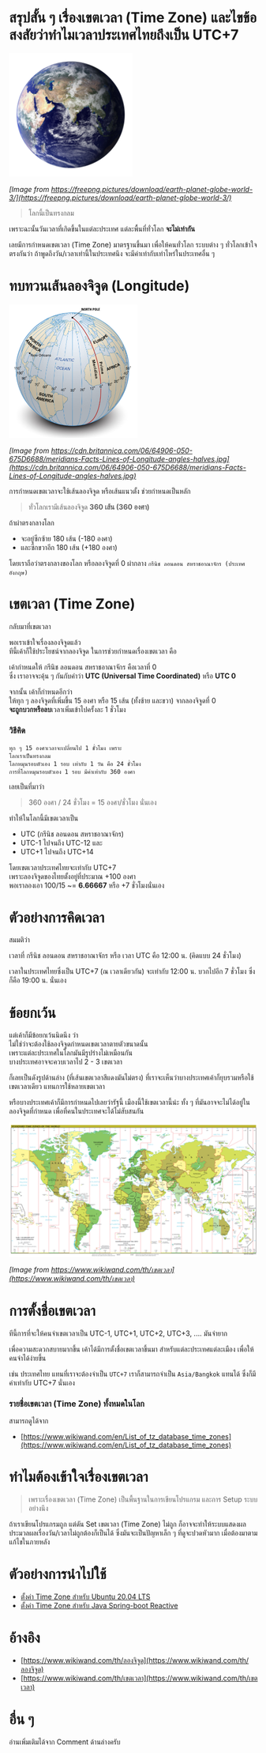 # สรุปสั้น ๆ เรื่องเขตเวลา (Time Zone) และไขข้อสงสัยว่าทำไมเวลาประเทศไทยถึงเป็น UTC+7 

<img src="./earth.png" width="250">

*[Image from https://freepng.pictures/download/earth-planet-globe-world-3/](https://freepng.pictures/download/earth-planet-globe-world-3/)*

> โลกนี้เป็นทรงกลม 

เพราะฉะนั้นวันเวลาที่เกิดขึ้นในแต่ละประเทศ แต่ละพื้นที่ทั่วโลก  **จะไม่เท่ากัน**
  
เลยมีการกำหนดเขตเวลา (Time Zone) มาตรฐานขึ้นมา 
เพื่อให้คนทั่วโลก ระบบต่าง ๆ ทั่วโลกเข้าใจตรงกันว่า 
ถ้าพูดถึงวัน/เวลาเท่านี้ในประเทศนึง จะมีค่าเท่ากับเท่าไหร่ในประเทศอื่น ๆ  

# ทบทวนเส้นลองจิจูด (Longitude)

<img src="./lines-of-longitude.png" width="260">

*[Image from https://cdn.britannica.com/06/64906-050-675D6688/meridians-Facts-Lines-of-Longitude-angles-halves.jpg](https://cdn.britannica.com/06/64906-050-675D6688/meridians-Facts-Lines-of-Longitude-angles-halves.jpg)*

การกำหนดเขตเวลาจะใช้เส้นลองจิจูด หรือเส้นแนวตั้ง ช่วยกำหนดเป็นหลัก  

> ทั่วโลกเรามีเส้นลองจิจูด **360 เส้น (360 องศา)**
  
ถ้าผ่าตรงกลางโลก 
- จะอยู่ซีกซ้าย 180 เส้น (-180 องศา)   
- และซีกขวาอีก 180 เส้น (+180 องศา)
  
โดยเราถือว่าตรงกลางของโลก หรือลองจิจูดที่ 0 
ผ่ากลาง `กรีนิช ลอนดอน สหราชอาณาจักร (ประเทศอังกฤษ)`

# เขตเวลา (Time Zone)

กลับมาที่เขตเวลา 
  
พอเราเข้าใจเรื่องลองจิจูดแล้ว   
ทีนี้เค้าก็ใช้ประโยชน์จากลองจิจูด ในการช่วยกำหนดเรื่องเขตเวลา คือ
  
เค้ากำหนดให้ กรีนิช ลอนดอน สหราชอาณาจักร คือเวลาที่ 0  
ซึ่ง เราอาจจะคุ้น ๆ กันกับคำว่า **UTC (Universal Time Coordinated)** หรือ **UTC 0** 
  
จากนั้น เค้าก็กำหนดอีกว่า  
ให้ทุก ๆ ลองจิจูดที่เพิ่มขึ้น 15 องศา หรือ 15 เส้น (ทั้งซ้าย และขวา) จากลองจิจูดที่ 0   
**จะถูกบวกหรือลบ**เวลาเพิ่มเข้าไปครั้งละ 1 ชั่วโมง

### วิธีคิด 

```plaintext
ทุก ๆ 15 องศาเวลาจะเปลี่ยนไป 1 ชั่วโมง เพราะ
โลกเราเป็นทรงกลม
โลกหมุนรอบตัวเอง 1 รอบ เท่ากับ 1 วัน คือ 24 ชั่วโมง
การที่โลกหมุนรอบตัวเอง 1 รอบ มีค่าเท่ากับ 360 องศา 
```
เลยเป็นที่มาว่า

> 360 องศา / 24 ชั่วโมง = 15 องศา/ชั่วโมง นั่นเอง

ทำให้ในโลกนี้มีเขตเวลาเป็น 

- UTC (กรีนิช ลอนดอน สหราชอาณาจักร)
- UTC-1 ไปจนถึง UTC-12 และ
- UTC+1 ไปจนถึง UTC+14
  
โดยเขตเวลาประเทศไทยจะเท่ากับ  UTC+7  
เพราะลองจิจูดของไทยตั้งอยู่ที่ประมาณ +100 องศา  
พอเราลองเอา 100/15 ~= **6.66667** หรือ +7 ชั่วโมงนั่นเอง

# ตัวอย่างการคิดเวลา

สมมติว่า 
  
เวลาที่ กรีนิช ลอนดอน สหราชอาณาจักร หรือ เวลา UTC คือ 12:00 น. (คิดแบบ 24 ชั่วโมง)
  
เวลาในประเทศไทยซึ่งเป็น UTC+7 (ณ เวลาเดียวกัน) จะเท่ากับ 12:00 น. บวกไปอีก 7 ชั่วโมง ซึ่งก็คือ 19:00 น. นั่นเอง  
  
# ข้อยกเว้น

แต่เค้าก็มีข้อยกเว้นนิดนึง ว่า  
ไม่ใช่ว่าจะต้องใช้ลองจิจูดกำหนดเขตเวลาตายตัวขนาดนั้น  
เพราะแต่ละประเทศในโลกมันมีรูปร่างไม่เหมือนกัน   
บางประเทศอาจจะควบเวลาไป 2 - 3 เขตเวลา   
  
ก็เลยเป็นดังรูปด้านล่าง (ที่เส้นเขตเวลาสีแดงมันไม่ตรง)   ที่เราจะเห็นว่าบางประเทศเค้าก็ยุบรวมหรือใช้เขตเวลาเดียว   แทนการใช้หลายเขตเวลา
  
หรือบางประเทศเค้าก็มีการกำหนดไปเลยว่ารัฐนี้ เมืองนี้ใช้เขตเวลานี้น่ะ ทั้ง ๆ ที่มันอาจจะไม่ได้อยู่ในลองจิจูดที่กำหนด เพื่อที่คนในประเทศจะได้ไม่สับสนกัน

![](./standard-time-zones.png)

*[Image from https://www.wikiwand.com/th/เขตเวลา](https://www.wikiwand.com/th/เขตเวลา)*

# การตั้งชื่อเขตเวลา 

ทีนี้การที่จะให้คนจำเขตเวลาเป็น UTC-1, UTC+1, UTC+2, UTC+3, .... มันจำยาก 
  
เพื่อความสะดวกสบายมากขึ้น เค้าได้มีการตั้งชื่อเขตเวลาขึ้นมา สำหรับแต่ละประเทศแต่ละเมือง เพื่อให้คนจำได้ง่ายขึ้น 
  
เช่น ประเทศไทย แทนที่เราจะต้องจำเป็น `UTC+7` เราก็สามารถจำเป็น  `Asia/Bangkok` แทนได้ ซึ่งก็มีค่าเท่ากับ UTC+7 นั่นเอง 
  
### รายชื่อเขตเวลา (Time Zone) ทั้งหมดในโลก 

สามารถดูได้จาก 

- [https://www.wikiwand.com/en/List_of_tz_database_time_zones](https://www.wikiwand.com/en/List_of_tz_database_time_zones)


# ทำไมต้องเข้าใจเรื่องเขตเวลา

> เพราะเรื่องเขตเวลา (Time Zone) เป็นพื้นฐานในการเขียนโปรแกรม และการ Setup ระบบอย่างนึง 

ถ้าเราเขียนโปรแกรมถูก แต่ดัน Set เขตเวลา (Time Zone) ไม่ถูก ก็อาจจะทำให้ระบบแสดงผล ประมวลผลเรื่องวัน/เวลาไม่ถูกต้องก็เป็นได้ ซึ่งมันจะเป็นปัญหาเล็ก ๆ ที่ดูจะปวดหัวมาก เมื่อต้องมาตามแก้ไขในภายหลัง 

# ตัวอย่างการนำไปใช้ 

- [ตั้งค่า Time Zone สำหรับ Ubuntu 20.04 LTS](/blog/set-timezone-for-ubuntu20.04/)
- [ตั้งค่า Time Zone สำหรับ Java Spring-boot Reactive](https://github.com/jittagornp/spring-boot-reactive-example/tree/master/spring-boot-reactive-default-timezone)

# อ้างอิง

- [https://www.wikiwand.com/th/ลองจิจูด](https://www.wikiwand.com/th/ลองจิจูด)
- [https://www.wikiwand.com/th/เขตเวลา](https://www.wikiwand.com/th/เขตเวลา)

# อื่น ๆ 

อ่านเพิ่มเติมได้จาก Comment ด้านล่างครับ
